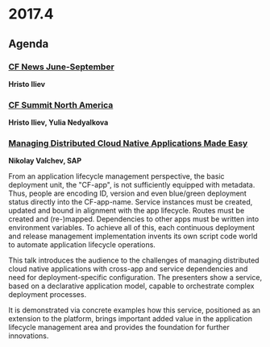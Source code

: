 # 2017.4

## Agenda

### [CF News June-September](https://www.slideshare.net/hsiliev/cf-news-june-september-2017)
**Hristo Iliev**

### [CF Summit North America ](https://www.slideshare.net/hsiliev/cfs-na-2017)
**Hristo Iliev, Yulia Nedyalkova**

### [Managing Distributed Cloud Native Applications Made Easy](http://schd.ws/hosted_files/cfeu17/0f/CF_Summit_EU_final.pdf)
**Nikolay Valchev, SAP**

From an application lifecycle management perspective, the basic deployment unit, the "CF-app", is not sufficiently equipped with metadata. Thus, people are encoding ID, version and even blue/green deployment status directly into the CF-app-name. Service instances must be created, updated and bound in alignment with the app lifecycle. Routes must be created and (re-)mapped. Dependencies to other apps must be written into environment variables. To achieve all of this, each continuous deployment and release management implementation invents its own script code world to automate application lifecycle operations.

This talk introduces the audience to the challenges of managing distributed cloud native applications with cross-app and service dependencies and need for deployment-specific configuration. The presenters show a service, based on a declarative application model, capable to orchestrate complex deployment processes.

It is demonstrated via concrete examples how this service, positioned as an extension to the platform, brings important added value in the application lifecycle management area and provides the foundation for further innovations. 
